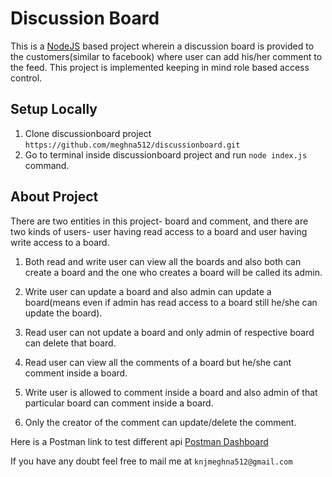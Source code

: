 # Discussion Board

This is a [NodeJS](https://nodejs.org/en/) based project wherein a discussion board is provided to the customers(similar to facebook) where user can add his/her comment to the feed.
This project is implemented keeping in mind role based access control.

## Setup Locally

1. Clone discussionboard project ```https://github.com/meghna512/discussionboard.git```
2. Go to terminal inside discussionboard project and run ```node index.js``` command.


## About Project

There are two entities in this project- board and comment, and there are two kinds of users- user having read access to a board and user having write access to a board.

1. Both read and write user can view all the boards and also both can create a board and the one who creates a board will be called its admin.

2. Write user can update a board and also admin can update a board(means even if admin has read access to a board still he/she can update the board).

3. Read user can not update a board and only admin of respective board can delete that board.

4. Read user can view all the comments of a board but he/she cant comment inside a board.

5. Write user is allowed to comment inside a board and also admin of that particular board can comment inside a board.
6. Only the creator of the comment can update/delete the comment.


Here is a Postman link to test different api [Postman Dashboard](https://www.getpostman.com/collections/eb8c310ada593c3bb8bf)

If you have any doubt feel free to mail me at ```knjmeghna512@gmail.com```

